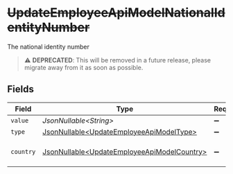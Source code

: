 # ~~UpdateEmployeeApiModelNationalIdentityNumber~~

The national identity number

> :warning: **DEPRECATED**: This will be removed in a future release, please migrate away from it as soon as possible.


## Fields

| Field                                                                                                    | Type                                                                                                     | Required                                                                                                 | Description                                                                                              | Example                                                                                                  |
| -------------------------------------------------------------------------------------------------------- | -------------------------------------------------------------------------------------------------------- | -------------------------------------------------------------------------------------------------------- | -------------------------------------------------------------------------------------------------------- | -------------------------------------------------------------------------------------------------------- |
| `value`                                                                                                  | *JsonNullable\<String>*                                                                                  | :heavy_minus_sign:                                                                                       | N/A                                                                                                      | 123456789                                                                                                |
| `type`                                                                                                   | [JsonNullable\<UpdateEmployeeApiModelType>](../../models/components/UpdateEmployeeApiModelType.md)       | :heavy_minus_sign:                                                                                       | N/A                                                                                                      |                                                                                                          |
| `country`                                                                                                | [JsonNullable\<UpdateEmployeeApiModelCountry>](../../models/components/UpdateEmployeeApiModelCountry.md) | :heavy_minus_sign:                                                                                       | The country code                                                                                         |                                                                                                          |